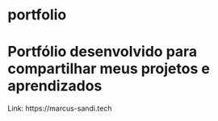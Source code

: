 # portfolio
<h1> Portfólio desenvolvido para compartilhar 
meus projetos e aprendizados </h1>
Link: https://marcus-sandi.tech
